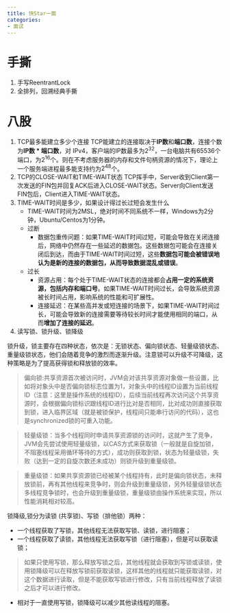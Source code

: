 ```yaml
---
title: 快Star一面
categories: 
- 面试
---
```

# 手撕
1. 手写ReentrantLock
2. 全排列，回溯经典手撕
# 八股
1. TCP最多能建立多少个连接
TCP能建立的连接取决于<b>IP数</b>和<b>端口数</b>，连接个数为<b>IP数 * 端口数</b>，对 IPv4，客户端的IP数最多为$2^{32}$，一台电脑共有65536个端口，为$2^{16}$个。则在不考虑服务器的内存和文件句柄资源的情况下，理论上一个服务端进程最多能支持约为$2^{48}$个。
2. TCP的CLOSE-WAIT和TIME-WAIT状态
TCP挥手中，Server收到Client第一次发送的FIN包并回复ACK后进入CLOSE-WAIT状态。Server向Client发送FIN包后，Client进入TIME-WAIT状态。
3. TIME-WAIT时间是多少，如果设计得过长过短会发生什么
    + TIME-WAIT时间为2MSL，绝对时间不同系统不一样，Windows为2分钟，Ubuntu/Centos为1分钟。
    + 过断
        - 数据包重传问题：如果TIME-WAIT时间过短，可能会导致在关闭连接后，网络中仍然存在一些延迟的数据包。这些数据包可能会在连接关闭后到达，而由于TIME-WAIT时间过短，这些<b>数据包可能会被错误地认为是新的连接的数据包，从而导致数据混乱或错误</b>。
    + 过长
        - 资源占用：每个处于TIME-WAIT状态的连接都会<b>占用一定的系统资源，包括内存和端口号</b>。如果TIME-WAIT时间过长，会导致系统资源被长时间占用，影响系统的性能和可扩展性。
        - 连接延迟：在某些高并发或短连接的场景下，如果TIME-WAIT时间过长，可能会导致新的连接需要等待较长时间才能使用相同的端口，从而<b>增加了连接的延迟</b>。
4. 读写锁、锁升级、锁降级

锁升级，锁主要存在四种状态，依次是：无锁状态、偏向锁状态、轻量级锁状态、重量级锁状态，他们会随着竞争的激烈而逐渐升级。注意锁可以升级不可降级，这种策略是为了提高获得锁和释放锁的效率。

> 偏向锁:共享资源首次被访问时，JVM会对该共享资源对象做一些设置，比如将对象头中是否偏向锁标志位置为1，对象头中的线程ID设置为当前线程ID（注意：这里是操作系统的线程ID），后续当前线程再次访问这个共享资源时，会根据偏向锁标识跟线程ID进行比对是否相同，比对成功则直接获取到锁，进入临界区域（就是被锁保护，线程间只能串行访问的代码），这也是synchronized锁的可重入功能。

> 轻量级锁：当多个线程同时申请共享资源锁的访问时，这就产生了竞争，JVM会先尝试使用轻量级锁，以CAS方式来获取锁（一般就是自旋加锁，不阻塞线程采用循环等待的方式），成功则获取到锁，状态为轻量级锁，失败（达到一定的自旋次数还未成功）则锁升级到重量级锁。

> 重量级锁：如果共享资源锁已经被某个线程持有，此时是偏向锁状态，未释放锁前，再有其他线程来竞争时，则会升级到重量级锁，另外轻量级锁状态多线程竞争锁时，也会升级到重量级锁，重量级锁由操作系统来实现，所以性能消耗相对较高。

锁降级,锁分为读锁 (共享锁)、写锁（排他锁）两种：
+ 一个线程获取了写锁，其他线程无法获取写锁、读锁，进行阻塞；
+ 一个线程获取了读锁，其他线程无法获取写锁（进行阻塞），但是可以获取读锁；
> 如果只使用写锁，那么释放写锁之后，其他线程就会获取到写锁或读锁，使用锁降级可以在释放写锁前获取读锁，这样其他的线程就只能获取读锁，对这个数据进行读取，但是不能获取写锁进行修改，只有当前线程释放了读锁之后才可以进行修改。
+ 相对于一直使用写锁，锁降级可以减少其他读线程的阻塞。
